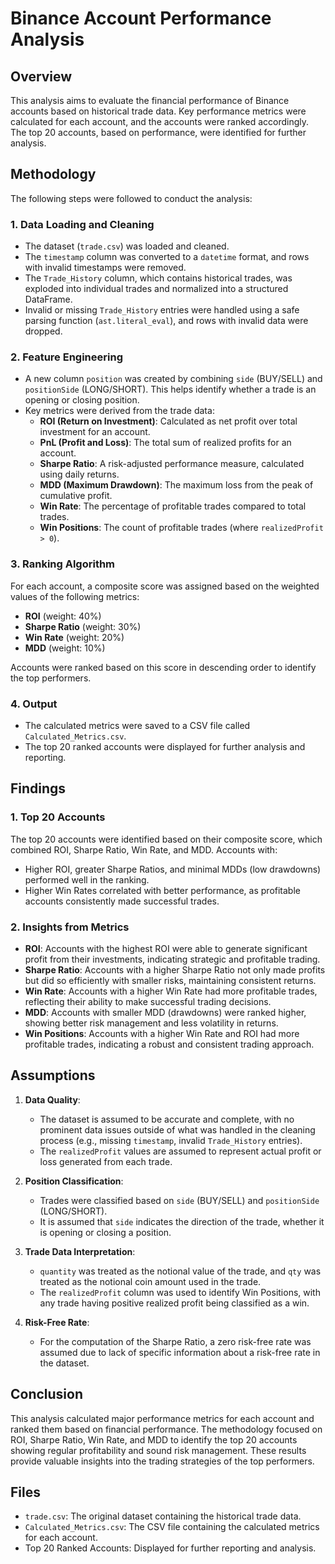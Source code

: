 # Binance Account Performance Analysis

## Overview

This analysis aims to evaluate the financial performance of Binance accounts based on historical trade data. Key performance metrics were calculated for each account, and the accounts were ranked accordingly. The top 20 accounts, based on performance, were identified for further analysis. 

## Methodology

The following steps were followed to conduct the analysis:

### 1. Data Loading and Cleaning

- The dataset (`trade.csv`) was loaded and cleaned.
- The `timestamp` column was converted to a `datetime` format, and rows with invalid timestamps were removed.
- The `Trade_History` column, which contains historical trades, was exploded into individual trades and normalized into a structured DataFrame.
- Invalid or missing `Trade_History` entries were handled using a safe parsing function (`ast.literal_eval`), and rows with invalid data were dropped.

### 2. Feature Engineering

- A new column `position` was created by combining `side` (BUY/SELL) and `positionSide` (LONG/SHORT). This helps identify whether a trade is an opening or closing position.
- Key metrics were derived from the trade data:
  - **ROI (Return on Investment)**: Calculated as net profit over total investment for an account.
  - **PnL (Profit and Loss)**: The total sum of realized profits for an account.
  - **Sharpe Ratio**: A risk-adjusted performance measure, calculated using daily returns.
  - **MDD (Maximum Drawdown)**: The maximum loss from the peak of cumulative profit.
  - **Win Rate**: The percentage of profitable trades compared to total trades.
  - **Win Positions**: The count of profitable trades (where `realizedProfit > 0`).

### 3. Ranking Algorithm

For each account, a composite score was assigned based on the weighted values of the following metrics:
- **ROI** (weight: 40%)
- **Sharpe Ratio** (weight: 30%)
- **Win Rate** (weight: 20%)
- **MDD** (weight: 10%)

Accounts were ranked based on this score in descending order to identify the top performers.

### 4. Output

- The calculated metrics were saved to a CSV file called `Calculated_Metrics.csv`.
- The top 20 ranked accounts were displayed for further analysis and reporting.

## Findings

### 1. Top 20 Accounts

The top 20 accounts were identified based on their composite score, which combined ROI, Sharpe Ratio, Win Rate, and MDD. Accounts with:
- Higher ROI, greater Sharpe Ratios, and minimal MDDs (low drawdowns) performed well in the ranking.
- Higher Win Rates correlated with better performance, as profitable accounts consistently made successful trades.

### 2. Insights from Metrics

- **ROI**: Accounts with the highest ROI were able to generate significant profit from their investments, indicating strategic and profitable trading.
- **Sharpe Ratio**: Accounts with a higher Sharpe Ratio not only made profits but did so efficiently with smaller risks, maintaining consistent returns.
- **Win Rate**: Accounts with a higher Win Rate had more profitable trades, reflecting their ability to make successful trading decisions.
- **MDD**: Accounts with smaller MDD (drawdowns) were ranked higher, showing better risk management and less volatility in returns.
- **Win Positions**: Accounts with a higher Win Rate and ROI had more profitable trades, indicating a robust and consistent trading approach.

## Assumptions

1. **Data Quality**:
   - The dataset is assumed to be accurate and complete, with no prominent data issues outside of what was handled in the cleaning process (e.g., missing `timestamp`, invalid `Trade_History` entries).
   - The `realizedProfit` values are assumed to represent actual profit or loss generated from each trade.

2. **Position Classification**:
   - Trades were classified based on `side` (BUY/SELL) and `positionSide` (LONG/SHORT).
   - It is assumed that `side` indicates the direction of the trade, whether it is opening or closing a position.

3. **Trade Data Interpretation**:
   - `quantity` was treated as the notional value of the trade, and `qty` was treated as the notional coin amount used in the trade.
   - The `realizedProfit` column was used to identify Win Positions, with any trade having positive realized profit being classified as a win.

4. **Risk-Free Rate**:
   - For the computation of the Sharpe Ratio, a zero risk-free rate was assumed due to lack of specific information about a risk-free rate in the dataset.

## Conclusion

This analysis calculated major performance metrics for each account and ranked them based on financial performance. The methodology focused on ROI, Sharpe Ratio, Win Rate, and MDD to identify the top 20 accounts showing regular profitability and sound risk management. These results provide valuable insights into the trading strategies of the top performers.

## Files

- `trade.csv`: The original dataset containing the historical trade data.
- `Calculated_Metrics.csv`: The CSV file containing the calculated metrics for each account.
- Top 20 Ranked Accounts: Displayed for further reporting and analysis.
